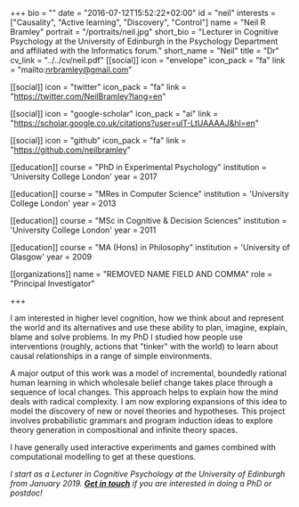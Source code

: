 +++
bio = ""
date = "2016-07-12T15:52:22+02:00"
id = "neil"
interests = ["Causality", "Active learning", "Discovery", "Control"]
name = "Neil R Bramley"
portrait = "/portraits/neil.jpg"
short_bio = "Lecturer in Cognitive Psychology at the University of Edinburgh in the Psychology Department and affiliated with the Informatics forum."
short_name = "Neil"
title = "Dr"
cv_link = "../../cv/neil.pdf"
[[social]]
    icon = "envelope"
    icon_pack = "fa"
    link = "mailto:nrbramley@gmail.com"

[[social]]
    icon = "twitter"
    icon_pack = "fa"
    link = "https://twitter.com/NeilBramley?lang=en"

[[social]]
    icon = "google-scholar"
    icon_pack = "ai"
    link = "https://scholar.google.co.uk/citations?user=ulT-LtUAAAAJ&hl=en"

[[social]]
    icon = "github"
    icon_pack = "fa"
    link = "https://github.com/neilbramley"

[[education]]
    course = "PhD in Experimental Psychology"
    institution = 'University College London'
    year = 2017

[[education]]
    course = "MRes in Computer Science"
    institution = 'University College London'
    year = 2013

[[education]]
    course = "MSc in Cognitive & Decision Sciences"
    institution = 'University College London'
    year = 2011

[[education]]
    course = "MA (Hons) in Philosophy"
    institution = 'University of Glasgow'
    year = 2009   

[[organizations]]
    name = "REMOVED NAME FIELD AND COMMA"
    role = "Principal Investigator"

+++

<!-- I am a cognitive scientist and Moore-Sloan post-doctoral associate in Todd Gureckis' computation and cognition lab and the Centre for Data Science at New York University.  -->


I am interested in higher level cognition, how we think about and represent the world and its alternatives and use these ability to plan, imagine, explain, blame and solve problems.  In my PhD I studied how people use interventions (roughly, actions that "tinker" with the world) to learn about causal relationships in a range of simple environments.

A major output of this work was a model of incremental, boundedly rational human learning in which wholesale belief change takes place through a sequence of local changes. This approach helps to explain how the mind deals with radical complexity.  I am now exploring expansions of this idea to model the discovery of new or novel theories and hypotheses.  This project involves probabilistic grammars and program induction ideas to explore theory generation in compositional and infinite theory spaces.

I have generally used interactive experiments and games combined with computational modelling to get at these questions.

*I start as a Lecturer in Cognitive Psychology at the University of Edinburgh from January 2019.* [**_Get in touch_**](mailto:nrbramley@gmail.com) *if you are interested in doing a PhD or postdoc!*
<!-- You can write $\LaTeX$ and *Markdown* here. -->

<!-- # Minyae adgnoscitque fugiebat parentis ausum superos huius -->

<!-- ## Ait erili meruisse iactatis omnibus erat -->

<!-- Lorem markdownum natis, ipsi ipsi aut relictus saxo comitantibus aegro amori
verba fugisse **mira mortisque leones**! Prior sui liquidissimus leve
properandum totidem studio, refert *magno*, me quibus. Sternitur discordia
summaque, si deus in undam et vulnere dirusque est felices pallam miserere
curvamine comites. Tegumenque decipit suis, poscitur una dea sumus adnuerant,
gerebat est edam plura. Armigerae Cyllenius freti vaga adeunda, rura undas,
equarum ubi non laetoque pice.

> Ultusque saltem crimine palluit virgineos deum nec pectusque oculis [que quos
> lactea](http://habenas.com/.php) quae? Animus feriendus ductae! *Theron* sua
> amans, est nulla cadavera, aquarum servavit quoque missus, hac texit videre,
> valuere est erant? -->

